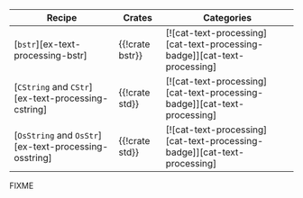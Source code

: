| Recipe | Crates | Categories |
|--------|--------|------------|
| [`bstr`][ex-text-processing-bstr] | {{!crate bstr}} | [![cat-text-processing][cat-text-processing-badge]][cat-text-processing] |
| [`CString` and `CStr`][ex-text-processing-cstring] | {{!crate std}} | [![cat-text-processing][cat-text-processing-badge]][cat-text-processing] |
| [`OsString` and `OsStr`][ex-text-processing-osstring] | {{!crate std}} | [![cat-text-processing][cat-text-processing-badge]][cat-text-processing] |

<div class="hidden">
FIXME
</div>
